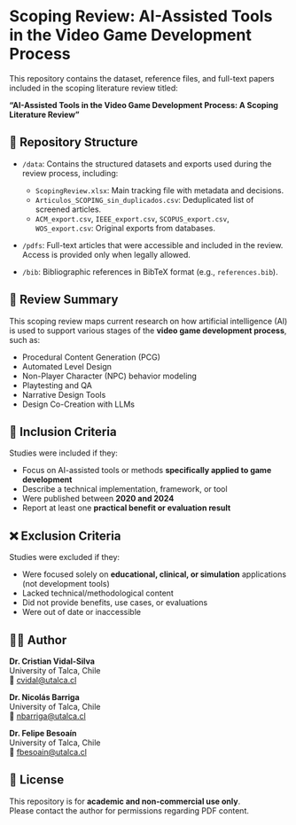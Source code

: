 # Scoping Review: AI-Assisted Tools in the Video Game Development Process

This repository contains the dataset, reference files, and full-text papers included in the scoping literature review titled:

**“AI-Assisted Tools in the Video Game Development Process: A Scoping Literature Review”**

## 📁 Repository Structure

- `/data`: Contains the structured datasets and exports used during the review process, including:
  - `ScopingReview.xlsx`: Main tracking file with metadata and decisions.
  - `Articulos_SCOPING_sin_duplicados.csv`: Deduplicated list of screened articles.
  - `ACM_export.csv`, `IEEE_export.csv`, `SCOPUS_export.csv`, `WOS_export.csv`: Original exports from databases.
  
- `/pdfs`: Full-text articles that were accessible and included in the review. Access is provided only when legally allowed.

- `/bib`: Bibliographic references in BibTeX format (e.g., `references.bib`).

## 🧪 Review Summary

This scoping review maps current research on how artificial intelligence (AI) is used to support various stages of the **video game development process**, such as:

- Procedural Content Generation (PCG)
- Automated Level Design
- Non-Player Character (NPC) behavior modeling
- Playtesting and QA
- Narrative Design Tools
- Design Co-Creation with LLMs

## 📜 Inclusion Criteria

Studies were included if they:

- Focus on AI-assisted tools or methods **specifically applied to game development**
- Describe a technical implementation, framework, or tool
- Were published between **2020 and 2024**
- Report at least one **practical benefit or evaluation result**

## ❌ Exclusion Criteria

Studies were excluded if they:

- Were focused solely on **educational, clinical, or simulation** applications (not development tools)
- Lacked technical/methodological content
- Did not provide benefits, use cases, or evaluations
- Were out of date or inaccessible

## 👨‍🔬 Author

**Dr. Cristian Vidal-Silva**  
University of Talca, Chile  
📧 cvidal@utalca.cl

**Dr. Nicolás Barriga**  
University of Talca, Chile  
📧 nbarriga@utalca.cl

**Dr. Felipe Besoaín**  
University of Talca, Chile  
📧 fbesoain@utalca.cl

## 📄 License

This repository is for **academic and non-commercial use only**.  
Please contact the author for permissions regarding PDF content.

